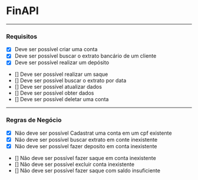 # FinAPI

---

### Requisitos

- [x] Deve ser possível criar uma conta
- [x] Deve ser possível buscar o extrato bancário de um cliente
- [x] Deve ser possível realizar um depósito
- [] Deve ser possível realizar um saque
- [] Deve ser possível buscar o extrato por data
- [] Deve ser possível atualizar dados
- [] Deve ser possível obter dados
- [] Deve ser possível deletar uma conta

---

### Regras de Negócio

- [x] Não deve ser possível Cadastrat uma conta em um cpf existente
- [x] Não deve ser possível buscar extrato em conte inexistente
- [x] Não deve ser possível fazer deposito em conta inexistente
- [] Não deve ser possível fazer saque em conta inexistente
- [] Não deve ser possível excluir conta inexistente
- [] Não deve ser possível fazer saque com saldo insuficiente
